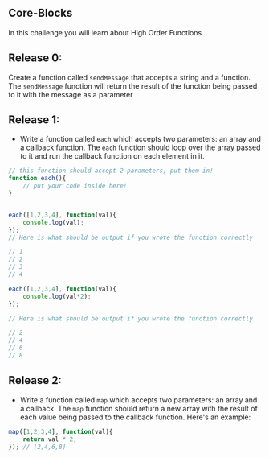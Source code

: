 ## Core-Blocks

In this challenge you will learn about High Order Functions

## Release 0:

Create a function called `sendMessage` that accepts a string and a function. The `sendMessage` function will return the result of the function being passed to it with the message as a parameter

## Release 1:

- Write a function called `each` which accepts two parameters: an array and a callback function. The `each` function should loop over the array passed to it and run the callback function on each element in it.
```js
// this function should accept 2 parameters, put them in!
function each(){
    // put your code inside here!
}


each([1,2,3,4], function(val){
    console.log(val);
});
// Here is what should be output if you wrote the function correctly

// 1
// 2
// 3
// 4

each([1,2,3,4], function(val){
    console.log(val*2);
});

// Here is what should be output if you wrote the function correctly

// 2
// 4
// 6
// 8
```

## Release 2:

- Write a function called `map` which accepts two parameters: an array and a callback. The `map` function should return a new array with the result of each value being passed to the callback function. Here's an example:
```js
map([1,2,3,4], function(val){
    return val * 2;
}); // [2,4,6,8]
```
